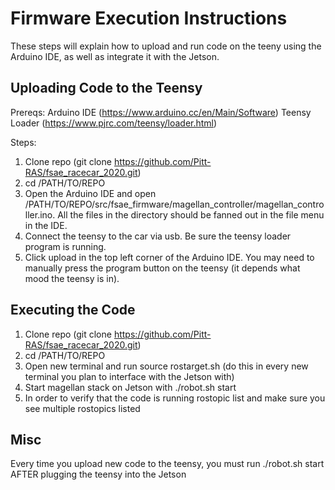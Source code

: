 
# Firmware Execution Instructions #

These steps will explain how to upload and run code on the teeny using the Arduino IDE, as well as integrate it with the Jetson.

## Uploading Code to the Teensy ##

Prereqs:
	Arduino IDE (https://www.arduino.cc/en/Main/Software)
	Teensy Loader (https://www.pjrc.com/teensy/loader.html)

Steps:
1. Clone repo (git clone https://github.com/Pitt-RAS/fsae_racecar_2020.git)
2. cd /PATH/TO/REPO
3. Open the Arduino IDE and open /PATH/TO/REPO/src/fsae_firmware/magellan_controller/magellan_controller.ino. All the files in the directory should be fanned out in the 	file menu in the IDE. 	
4. Connect the teensy to the car via usb. Be sure the teensy loader program is running.
5. Click upload in the top left corner of the Arduino IDE. You may need to manually press the program button on the teensy (it depends what mood the teensy is in).

## Executing the Code ##

1. Clone repo (git clone https://github.com/Pitt-RAS/fsae_racecar_2020.git)
2. cd /PATH/TO/REPO
3. Open new terminal and run source rostarget.sh (do this in every new terminal you plan to interface with the Jetson with)
4. Start magellan stack on Jetson with ./robot.sh start
5. In order to verify that the code is running rostopic list and make sure you see multiple rostopics listed

## Misc ##

Every time you upload new code to the teensy, you must run ./robot.sh start AFTER plugging the teensy into the Jetson
